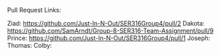 Pull Request Links:

Ziad: https://github.com/Just-In-N-Out/SER316Group4/pull/2
Dakota: https://github.com/SamArndt/Group-8-SER316-Team-Assignment/pull/9
Prince: https://github.com/Just-In-N-Out/SER316Group4/pull/1
Joseph:
Thomas:
Colby:
